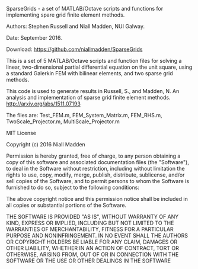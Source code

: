 SparseGrids - a set of MATLAB/Octave scripts and functions
for implementing spare grid finite element methods.

Authors:  Stephen Russell and Niall Madden, NUI Galway. 

Date:     September 2016.

Download: https://github.com/niallmadden/SparseGrids

This is a set of 5 MATLAB/Octave scripts and function files for solving a 
linear, two-dimensional partial differential equation on the unit square,
using a standard Galerkin FEM with bilinear elements, and two sparse grid methods.

This code is used to generate results in Russell, S., and Madden, N. 
An analysis and implementation of sparse grid finite element methods. 
http://arxiv.org/abs/1511.07193

The files are: Test_FEM.m, FEM_System_Matrix.m, FEM_RHS.m, TwoScale_Projector.m, MultiScale_Projector.m

MIT License

Copyright (c) 2016 Niall Madden

Permission is hereby granted, free of charge, to any person obtaining a 
copy of this software and associated documentation files (the "Software"), 
to deal in the Software without restriction, including without limitation 
the rights to use, copy, modify, merge, publish, distribute, sublicense, 
and/or sell copies of the Software, and to permit persons to whom the 
Software is furnished to do so, subject to the following conditions:

The above copyright notice and this permission notice shall be included 
in all copies or substantial portions of the Software.

THE SOFTWARE IS PROVIDED "AS IS", WITHOUT WARRANTY OF ANY KIND, EXPRESS 
OR IMPLIED, INCLUDING BUT NOT LIMITED TO THE WARRANTIES OF MERCHANTABILITY, 
FITNESS FOR A PARTICULAR PURPOSE AND NONINFRINGEMENT. IN NO EVENT SHALL THE 
AUTHORS OR COPYRIGHT HOLDERS BE LIABLE FOR ANY CLAIM, DAMAGES OR OTHER 
LIABILITY, WHETHER IN AN ACTION OF CONTRACT, TORT OR OTHERWISE, ARISING 
FROM, OUT OF OR IN CONNECTION WITH THE SOFTWARE OR THE USE OR OTHER 
DEALINGS IN THE SOFTWARE
